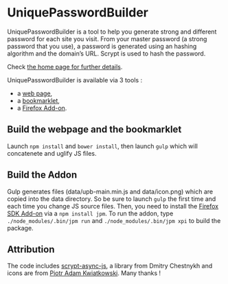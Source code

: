# UniquePasswordBuilder

UniquePasswordBuilder is a tool to help you generate strong and different password for each site you visit.
From your master password (a strong password that you use), a password is generated using an hashing algorithm and the domain’s URL.
Scrypt is used to hash the password.

Check [the home page for further details](http://paulgreg.me/UniquePasswordBuilder).

UniquePasswordBuilder is available via 3 tools :

  * a [web page](http://paulgreg.me/UniquePasswordBuilder),
  * a [bookmarklet](http://paulgreg.me/UniquePasswordBuilder),
  * a [Firefox Add-on](https://addons.mozilla.org/en-US/firefox/addon/uniquepasswordbuilder-addon).


## Build the webpage and the bookmarklet

Launch `npm install` and `bower install`, then launch `gulp` which will concatenete and uglify JS files.

## Build the Addon

Gulp generates files (data/upb-main.min.js and data/icon.png) which are copied into the data directory. So be sure to launch `gulp` the first time and each time you change JS source files.
Then, you need to install the [Firefox SDK Add-on](https://addons.mozilla.org/en-US/developers/docs/sdk/latest/) via a `npm install jpm`.
To run the addon, type `./node_modules/.bin/jpm run` and `./node_modules/.bin/jpm xpi` to build the package.

Attribution
--------------

The code includes [scrypt-async-js](https://github.com/dchest/scrypt-async-js), a library from Dmitry Chestnykh and icons are from [Piotr Adam Kwiatkowski](http://ikons.piotrkwiatkowski.co.uk/). Many thanks !
